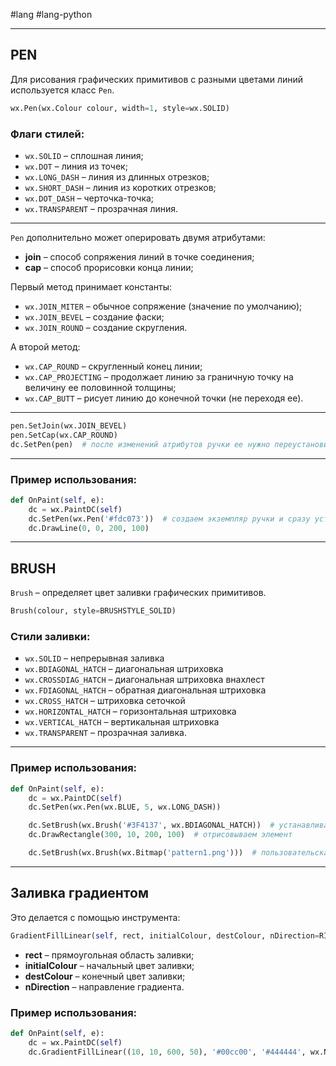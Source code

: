 #lang #lang-python 

---
## PEN

Для рисования графических примитивов с разными цветами линий используется класс `Pen`.

```python
wx.Pen(wx.Colour colour, width=1, style=wx.SOLID)
```

### Флаги стилей:
- `wx.SOLID` 	– сплошная линия;
- `wx.DOT` 	– линия из точек;
- `wx.LONG_DASH` 	– линия из длинных отрезков;
- `wx.SHORT_DASH` 	– линия из коротких отрезков;
- `wx.DOT_DASH` 	– черточка-точка;
- `wx.TRANSPARENT` 	– прозрачная линия.

---

`Pen` дополнительно может оперировать двумя атрибутами:
- **join** 	– способ сопряжения линий в точке соединения;
- **cap** 	– способ прорисовки конца линии;

Первый метод принимает константы:
- `wx.JOIN_MITER` 		– обычное сопряжение (значение по умолчанию);
- `wx.JOIN_BEVEL` 		– создание фаски;
- `wx.JOIN_ROUND` 		– создание скругления.

А второй метод:
- `wx.CAP_ROUND` 		– скругленный конец линии;
- `wx.CAP_PROJECTING` 	– продолжает линию за граничную точку на величину ее половинной толщины;
- `wx.CAP_BUTT` 		– рисует линию до конечной точки (не переходя ее).

---

```python
pen.SetJoin(wx.JOIN_BEVEL)
pen.SetCap(wx.CAP_ROUND)
dc.SetPen(pen)  # после изменений атрибутов ручки ее нужно переустановить в контекст устройства.
```

---

### Пример использования:

```python
def OnPaint(self, e):
    dc = wx.PaintDC(self)
    dc.SetPen(wx.Pen('#fdc073'))  # создаем экземпляр ручки и сразу устанавливаем его в контекст устройства
    dc.DrawLine(0, 0, 200, 100)
```

---

## BRUSH

`Brush` – определяет цвет заливки графических примитивов.

```python
Brush(colour, style=BRUSHSTYLE_SOLID)
```

### Стили заливки:
- `wx.SOLID` 		– непрерывная заливка
- `wx.BDIAGONAL_HATCH` 	– диагональная штриховка
- `wx.CROSSDIAG_HATCH` 	– диагональная штриховка внахлест
- `wx.FDIAGONAL_HATCH` 	– обратная диагональная штриховка
- `wx.CROSS_HATCH` 		– штриховка сеточкой
- `wx.HORIZONTAL_HATCH` 	– горизонтальная штриховка
- `wx.VERTICAL_HATCH` 	– вертикальная штриховка
- `wx.TRANSPARENT` 		– прозрачная заливка.

---

### Пример использования:

```python
def OnPaint(self, e):
    dc = wx.PaintDC(self)
    dc.SetPen(wx.Pen(wx.BLUE, 5, wx.LONG_DASH))

    dc.SetBrush(wx.Brush('#3F4137', wx.BDIAGONAL_HATCH))  # устанавливаем параметры заливки
    dc.DrawRectangle(300, 10, 200, 100)  # отрисовываем элемент

    dc.SetBrush(wx.Brush(wx.Bitmap('pattern1.png')))  # пользовательская заливка изображением
```

---

## Заливка градиентом

Это делается с помощью инструмента:

```python
GradientFillLinear(self, rect, initialColour, destColour, nDirection=RIGHT)
```

- **rect** 		– прямоугольная область заливки;
- **initialColour** 	– начальный цвет заливки;
- **destColour** 	– конечный цвет заливки;
- **nDirection** 	– направление градиента.

### Пример использования:

```python
def OnPaint(self, e):
    dc = wx.PaintDC(self)
    dc.GradientFillLinear((10, 10, 600, 50), '#00cc00', '#444444', wx.NORTH)  # градиентные прямоугольные области (последний параметр - направление)
```
